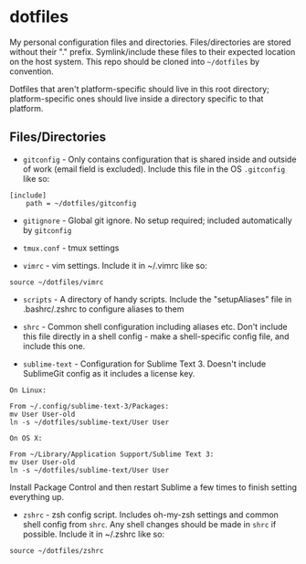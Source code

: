 # dotfiles

My personal configuration files and directories. Files/directories are stored without their "." prefix. Symlink/include these files to their expected location on the host system. This repo should be cloned into `~/dotfiles` by convention.

Dotfiles that aren't platform-specific should live in this root directory; platform-specific ones should live inside a directory specific to that platform.

## Files/Directories

* `gitconfig` - Only contains configuration that is shared inside and outside of work (email field is excluded). Include this file in the OS `.gitconfig` like so:

```
[include]
    path = ~/dotfiles/gitconfig
```

* `gitignore` - Global git ignore. No setup required; included automatically by `gitconfig`

* `tmux.conf` - tmux settings

* `vimrc` - vim settings. Include it in ~/.vimrc like so:

```
source ~/dotfiles/vimrc
```

* `scripts` - A directory of handy scripts. Include the "setupAliases" file in .bashrc/.zshrc to configure aliases to them

* `shrc` - Common shell configuration including aliases etc. Don't include this file directly in a shell config - make a shell-specific config file, and include this one.

* `sublime-text` - Configuration for Sublime Text 3. Doesn't include SublimeGit config as it includes a license key.

```
On Linux:

From ~/.config/sublime-text-3/Packages:
mv User User-old
ln -s ~/dotfiles/sublime-text/User User

On OS X:

From ~/Library/Application Support/Sublime Text 3:
mv User User-old
ln -s ~/dotfiles/sublime-text/User User
```

Install Package Control and then restart Sublime a few times to finish setting everything up.

* `zshrc` - zsh config script. Includes oh-my-zsh settings and common shell config from `shrc`. Any shell changes should be made in `shrc` if possible. Include it in ~/.zshrc like so:

```
source ~/dotfiles/zshrc
```

